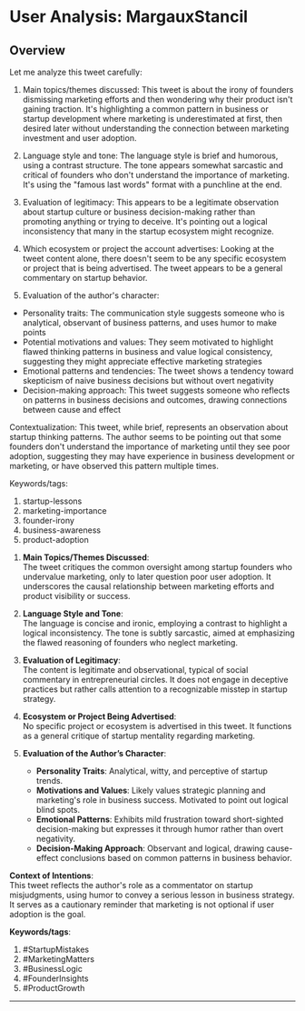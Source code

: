 # User Analysis: MargauxStancil

## Overview

<think>
Let me analyze this tweet carefully:

1. Main topics/themes discussed:
This tweet is about the irony of founders dismissing marketing efforts and then wondering why their product isn't gaining traction. It's highlighting a common pattern in business or startup development where marketing is underestimated at first, then desired later without understanding the connection between marketing investment and user adoption.

2. Language style and tone:
The language style is brief and humorous, using a contrast structure. The tone appears somewhat sarcastic and critical of founders who don't understand the importance of marketing. It's using the "famous last words" format with a punchline at the end.

3. Evaluation of legitimacy:
This appears to be a legitimate observation about startup culture or business decision-making rather than promoting anything or trying to deceive. It's pointing out a logical inconsistency that many in the startup ecosystem might recognize.

4. Which ecosystem or project the account advertises:
Looking at the tweet content alone, there doesn't seem to be any specific ecosystem or project that is being advertised. The tweet appears to be a general commentary on startup behavior.

5. Evaluation of the author's character:
- Personality traits: The communication style suggests someone who is analytical, observant of business patterns, and uses humor to make points
- Potential motivations and values: They seem motivated to highlight flawed thinking patterns in business and value logical consistency, suggesting they might appreciate effective marketing strategies
- Emotional patterns and tendencies: The tweet shows a tendency toward skepticism of naive business decisions but without overt negativity
- Decision-making approach: This tweet suggests someone who reflects on patterns in business decisions and outcomes, drawing connections between cause and effect

Contextualization:
This tweet, while brief, represents an observation about startup thinking patterns. The author seems to be pointing out that some founders don't understand the importance of marketing until they see poor adoption, suggesting they may have experience in business development or marketing, or have observed this pattern multiple times.

Keywords/tags:
1. startup-lessons
2. marketing-importance
3. founder-irony
4. business-awareness
5. product-adoption
</think>

1. **Main Topics/Themes Discussed**:  
   The tweet critiques the common oversight among startup founders who undervalue marketing, only to later question poor user adoption. It underscores the causal relationship between marketing efforts and product visibility or success.

2. **Language Style and Tone**:  
   The language is concise and ironic, employing a contrast to highlight a logical inconsistency. The tone is subtly sarcastic, aimed at emphasizing the flawed reasoning of founders who neglect marketing.

3. **Evaluation of Legitimacy**:  
   The content is legitimate and observational, typical of social commentary in entrepreneurial circles. It does not engage in deceptive practices but rather calls attention to a recognizable misstep in startup strategy.

4. **Ecosystem or Project Being Advertised**:  
   No specific project or ecosystem is advertised in this tweet. It functions as a general critique of startup mentality regarding marketing.

5. **Evaluation of the Author’s Character**:  
   - **Personality Traits**: Analytical, witty, and perceptive of startup trends.  
   - **Motivations and Values**: Likely values strategic planning and marketing's role in business success. Motivated to point out logical blind spots.  
   - **Emotional Patterns**: Exhibits mild frustration toward short-sighted decision-making but expresses it through humor rather than overt negativity.  
   - **Decision-Making Approach**: Observant and logical, drawing cause-effect conclusions based on common patterns in business behavior.

**Context of Intentions**:  
This tweet reflects the author's role as a commentator on startup misjudgments, using humor to convey a serious lesson in business strategy. It serves as a cautionary reminder that marketing is not optional if user adoption is the goal.

**Keywords/tags**:  
1. #StartupMistakes  
2. #MarketingMatters  
3. #BusinessLogic  
4. #FounderInsights  
5. #ProductGrowth
---
